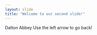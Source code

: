 ```yaml
---
layout: slide
title: "Welcome to our second slide!"
---
```

Dalton Abbey
Use the left arrow to go back!
